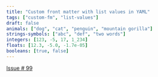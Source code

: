 ```yaml
---
title: "Custom front matter with list values in YAML"
tags: ["custom-fm", "list-values"]
draft: false
animals: ["dog", "cat", "penguin", "mountain gorilla"]
strings-symbols: ["abc", "def", "two words"]
integers: [123, -5, 17, 1_234]
floats: [12.3, -5.0, -1.7e-05]
booleans: [true, false]
---
```


[Issue # 99](https://github.com/kaushalmodi/ox-hugo/issues/99)
